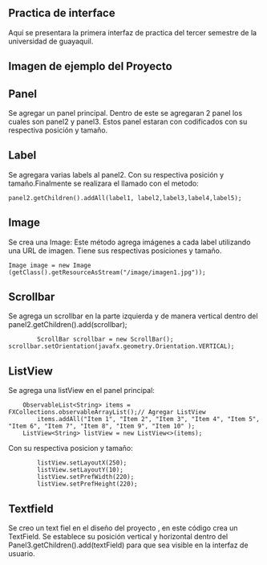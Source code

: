 ## Practica de interface

Aquí se presentara la primera interfaz de practica del tercer semestre de la universidad de guayaquil.

## Imagen de ejemplo del Proyecto

## Panel
Se agregar un panel principal. Dentro de este se agregaran 2 panel los cuales son panel2 y panel3. Estos panel estaran con codificados con su respectiva posición y tamaño.
## Label
Se agregara varias labels al panel2. Con su respectiva posición y tamaño.Finalmente se realizara el llamado con el metodo:
    
    panel2.getChildren().addAll(label1, label2,label3,label4,label5);

## Image 
Se crea una Image:
Este método agrega imágenes a cada label utilizando una URL de imagen. Tiene sus respectivas posiciones y tamaño.
    
    Image image = new Image (getClass().getResourceAsStream("/image/imagen1.jpg"));
## Scrollbar
Se agrega un scrollbar en la parte izquierda y de manera vertical dentro del panel2.getChildren().add(scrollbar);

	        ScrollBar scrollbar = new ScrollBar(); 
	scrollbar.setOrientation(javafx.geometry.Orientation.VERTICAL);
## ListView
Se agrega una listView en el panel principal: 

        ObservableList<String> items = FXCollections.observableArrayList();// Agregar ListView
            items.addAll("Item 1", "Item 2", "Item 3", "Item 4", "Item 5", "Item 6", "Item 7", "Item 8", "Item 9", "Item 10" );
	    ListView<String> listView = new ListView<>(items); 
Con su respectiva posicion y tamaño: 

            listView.setLayoutX(250);
            listView.setLayoutY(10);
            listView.setPrefWidth(220);
            listView.setPrefHeight(220);
## Textfield
Se creo un text fiel en el diseño del proyecto , en este código crea un TextField. Se establece su posición vertical y horizontal dentro del Panel3.getChildren().add(textField) para que sea visible en la interfaz de usuario.
